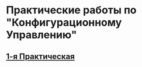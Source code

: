 # Практические работы по "Конфигурационному Управлению"

## [1-я Практическая](https://github.com/teqnot/config-management/blob/main/pract1.md)
